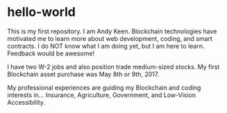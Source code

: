 # hello-world
This is my first repository.
I am Andy Keen.
Blockchain technologies have motivated me to learn more about web development, coding, and smart contracts.
I do NOT know what I am doing yet, but I am here to learn.
Feedback would be awesome!

I have two W-2 jobs and also position trade medium-sized stocks.
My first Blockchain asset purchase was May 8th or 9th, 2017.

My professional experiences are guiding my Blockchain and coding interests in...
Insurance, Agriculture, Government, and Low-Vision Accessibility.

